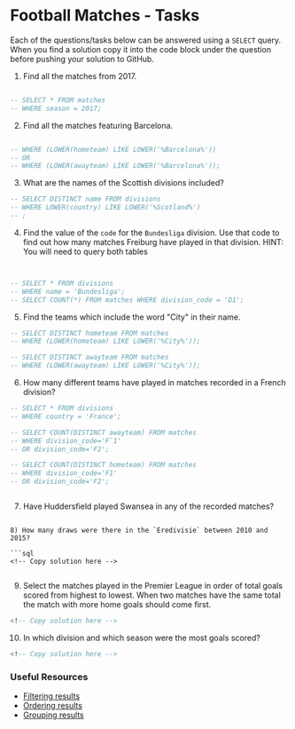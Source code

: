 # Football Matches - Tasks

Each of the questions/tasks below can be answered using a `SELECT` query. When you find a solution copy it into the code block under the question before pushing your solution to GitHub.

1) Find all the matches from 2017.

```sql

-- SELECT * FROM matches    
-- WHERE season = 2017;

```

2) Find all the matches featuring Barcelona.

```sql

-- WHERE (LOWER(hometeam) LIKE LOWER('%Barcelona%'))
-- OR 
-- WHERE (LOWER(awayteam) LIKE LOWER('%Barcelona%')); 


```

3) What are the names of the Scottish divisions included?

```sql
-- SELECT DISTINCT name FROM divisions    
-- WHERE LOWER(country) LIKE LOWER('%Scotland%')
-- ;

```

4) Find the value of the `code` for the `Bundesliga` division. Use that code to find out how many matches Freiburg have played in that division. HINT: You will need to query both tables

```sql


-- SELECT * FROM divisions
-- WHERE name = 'Bundesliga';
-- SELECT COUNT(*) FROM matches WHERE division_code = 'D1';


```

5) Find the teams which include the word "City" in their name. 

```sql
-- SELECT DISTINCT hometeam FROM matches
-- WHERE (LOWER(hometeam) LIKE LOWER('%City%'));

-- SELECT DISTINCT awayteam FROM matches 
-- WHERE (LOWER(awayteam) LIKE LOWER('%City%')); 


```

6) How many different teams have played in matches recorded in a French division?

```sql
-- SELECT * FROM divisions
-- WHERE country = 'France';

-- SELECT COUNT(DISTINCT awayteam) FROM matches 
-- WHERE division_code='F`1' 
-- OR division_code='F2';

-- SELECT COUNT(DISTINCT hometeam) FROM matches 
-- WHERE division_code='F1' 
-- OR division_code='F2'; 



```

7) Have Huddersfield played Swansea in any of the recorded matches?

<!-- ```sql
SELECT COUNT(*) FROM matches
WHERE ((hometeam = 'Swansea') AND (awayteam = 'Huddersfield'))
OR ((hometeam = 'Huddersfield') AND (awayteam = 'Swansea')) -->


```

8) How many draws were there in the `Eredivisie` between 2010 and 2015?

```sql
<!-- Copy solution here -->


```

9) Select the matches played in the Premier League in order of total goals scored from highest to lowest. When two matches have the same total the match with more home goals should come first.

```sql
<!-- Copy solution here -->


```

10) In which division and which season were the most goals scored?

```sql
<!-- Copy solution here -->


```

### Useful Resources

- [Filtering results](https://www.w3schools.com/sql/sql_where.asp)
- [Ordering results](https://www.w3schools.com/sql/sql_orderby.asp)
- [Grouping results](https://www.w3schools.com/sql/sql_groupby.asp)